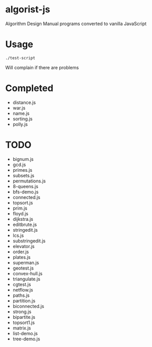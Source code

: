 # algorist-js

Algorithm Design Manual programs converted to vanilla JavaScript

# Usage

```
./test-script
```

Will complain if there are problems

# Completed

- distance.js
- war.js
- name.js
- sorting.js
- polly.js

# TODO

- bignum.js
- gcd.js
- primes.js
- subsets.js
- permutations.js
- 8-queens.js
- bfs-demo.js
- connected.js
- topsort.js
- prim.js
- floyd.js
- dijkstra.js
- editbrute.js
- stringedit.js
- lcs.js
- substringedit.js
- elevator.js
- order.js
- plates.js
- superman.js
- geotest.js
- convex-hull.js
- triangulate.js
- cgtest.js
- netflow.js
- paths.js
- partition.js
- biconnected.js
- strong.js
- bipartite.js
- topsort1.js
- matrix.js
- list-demo.js
- tree-demo.js
